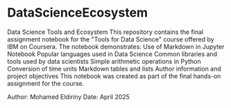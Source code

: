 # DataScienceEcosystem
Data Science Tools and Ecosystem
This repository contains the final assignment notebook for the "Tools for Data Science" course offered by IBM on Coursera.
The notebook demonstrates:
Use of Markdown in Jupyter Notebook
Popular languages used in Data Science
Common libraries and tools used by data scientists
Simple arithmetic operations in Python
Conversion of time units
Markdown tables and lists
Author information and project objectives
This notebook was created as part of the final hands-on assignment for the course.

Author: Mohamed Eldiriny
Date: April 2025
